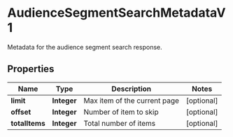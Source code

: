 

# AudienceSegmentSearchMetadataV1

Metadata for the audience segment search response.

## Properties

| Name | Type | Description | Notes |
|------------ | ------------- | ------------- | -------------|
|**limit** | **Integer** | Max item of the current page |  [optional] |
|**offset** | **Integer** | Number of item to skip |  [optional] |
|**totalItems** | **Integer** | Total number of items |  [optional] |



